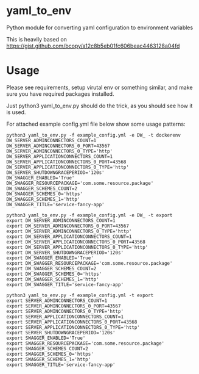 # yaml_to_env
Python module for converting yaml configuration to environment variables


This is heavily based on https://gist.github.com/bcopy/a12c8b5eb01fc606beac4463128a04fd

# Usage
Please see requirements, setup virutal env or something similar, and make sure you have required packages installed.

Just python3 yaml_to_env.py should do the trick, as you should see how it is used.

For attached example config.yml file below show some usage patterns:

```
python3 yaml_to_env.py -f example_config.yml -e DW_ -t dockerenv
DW_SERVER_ADMINCONNECTORS_COUNT=1
DW_SERVER_ADMINCONNECTORS_0_PORT=43567
DW_SERVER_ADMINCONNECTORS_0_TYPE='http'
DW_SERVER_APPLICATIONCONNECTORS_COUNT=1
DW_SERVER_APPLICATIONCONNECTORS_0_PORT=43568
DW_SERVER_APPLICATIONCONNECTORS_0_TYPE='http'
DW_SERVER_SHUTDOWNGRACEPERIOD='120s'
DW_SWAGGER_ENABLED='True'
DW_SWAGGER_RESOURCEPACKAGE='com.some.resource.package'
DW_SWAGGER_SCHEMES_COUNT=2
DW_SWAGGER_SCHEMES_0='https'
DW_SWAGGER_SCHEMES_1='http'
DW_SWAGGER_TITLE='service-fancy-app'
```

```
python3 yaml_to_env.py -f example_config.yml -e DW_ -t export
export DW_SERVER_ADMINCONNECTORS_COUNT=1
export DW_SERVER_ADMINCONNECTORS_0_PORT=43567
export DW_SERVER_ADMINCONNECTORS_0_TYPE='http'
export DW_SERVER_APPLICATIONCONNECTORS_COUNT=1
export DW_SERVER_APPLICATIONCONNECTORS_0_PORT=43568
export DW_SERVER_APPLICATIONCONNECTORS_0_TYPE='http'
export DW_SERVER_SHUTDOWNGRACEPERIOD='120s'
export DW_SWAGGER_ENABLED='True'
export DW_SWAGGER_RESOURCEPACKAGE='com.some.resource.package'
export DW_SWAGGER_SCHEMES_COUNT=2
export DW_SWAGGER_SCHEMES_0='https'
export DW_SWAGGER_SCHEMES_1='http'
export DW_SWAGGER_TITLE='service-fancy-app'
```

```
python3 yaml_to_env.py -f example_config.yml -t export
export SERVER_ADMINCONNECTORS_COUNT=1
export SERVER_ADMINCONNECTORS_0_PORT=43567
export SERVER_ADMINCONNECTORS_0_TYPE='http'
export SERVER_APPLICATIONCONNECTORS_COUNT=1
export SERVER_APPLICATIONCONNECTORS_0_PORT=43568
export SERVER_APPLICATIONCONNECTORS_0_TYPE='http'
export SERVER_SHUTDOWNGRACEPERIOD='120s'
export SWAGGER_ENABLED='True'
export SWAGGER_RESOURCEPACKAGE='com.some.resource.package'
export SWAGGER_SCHEMES_COUNT=2
export SWAGGER_SCHEMES_0='https'
export SWAGGER_SCHEMES_1='http'
export SWAGGER_TITLE='service-fancy-app'
```
